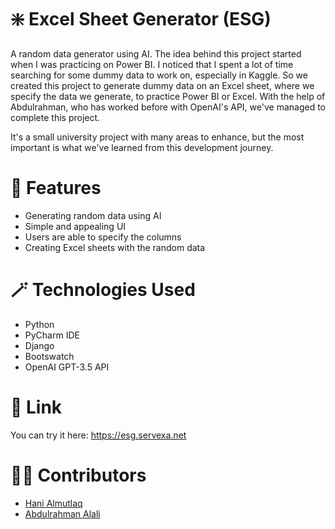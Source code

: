 # ❇️ Excel Sheet Generator (ESG)
A random data generator using AI. The idea behind this project started when I was practicing on Power BI. I noticed that I spent a lot of time searching for some dummy data to work on, especially in Kaggle. So we created this project to generate dummy data on an Excel sheet, where we specify the data we generate, to practice Power BI or Excel. With the help of Abdulrahman, who has worked before with OpenAI's API, we've managed to complete this project.

It's a small university project with many areas to enhance, but the most important is what we've learned from this development journey.
# 🚀 Features
- Generating random data using AI
- Simple and appealing UI
- Users are able to specify the columns
- Creating Excel sheets with the random data
# 🪄 Technologies Used
- Python
- PyCharm IDE
- Django
- Bootswatch
- OpenAI GPT-3.5 API
# 🔗 Link
You can try it here: https://esg.servexa.net
# 👨‍💻 Contributors
- [Hani Almutlaq](https://github.com/Hani-Almutlaq)
- [Abdulrahman Alali](https://github.com/B5aaR)
